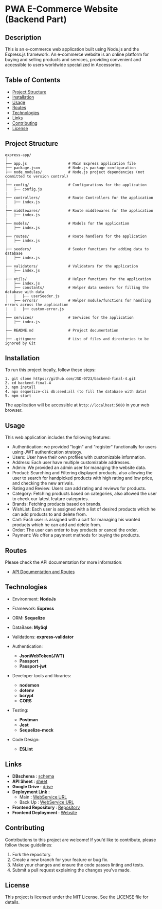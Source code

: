 # PWA E-Commerce Website (Backend Part)

## Description

This is an e-commerce web application built using Node.js and the Express.js framework. An e-commerce website is an online platform for buying and selling products and services, providing convenient and accessible to users worldwide specialized in Accessories.

## Table of Contents

- [Project Structure](#project-structure)
- [Installation](#installation)
- [Usage](#usage)
- [Routes](#routes)
- [Technologies](#technologies)
- [Links](#links)
- [Contributing](#contributing)
- [License](#license)

## Project Structure

```
express-app/
│
├── app.js                   # Main Express application file
├── package.json             # Node.js package configuration
├── node_modules/            # Node.js project dependencies (not committed to version control)
|
├── config/                  # Configurations for the application
│   ├── config.js
|
├── controllers/             # Route Controllers for the application
│   ├── index.js
|
├── middlewares/             # Route middlewares for the application
│   ├── index.js
|
├── models/                  # Models for the application
│   ├── index.js
|
├── routes/                  # Route handlers for the application
│   ├── index.js
│
├── seeders/                 # Seeder functions for adding data to database
│   ├── index.js
|
├── validators/              # Validators for the application
│   ├── index.js
│
├── utils/                   # Helper functions for the application
│   ├── index.js
│   ├── constants/           # Helper data seeders for filling the database with data
|   |   ├── userSeeder.js
│   ├── errors/              # Helper module/functions for handling errors across the application
|   |   ├── custom-error.js
|
├── services/                # Services for the application
│   ├── index.js
│
├── README.md                # Project documentation
│
├── .gitignore               # List of files and directories to be ignored by Git

```

## Installation

To run this project locally, follow these steps:

```
1. git clone https://github.com/JSD-0723/backend-final-4.git
2. cd backend-final-4
3. npm install
4. npx sequelize-cli db:seed:all (to fill the database with data)
5. npm start
```

The application will be accessible at `http://localhost:5000` in your web browser.

## Usage

This web application includes the following features:

- Authentication: we provided "login" and "register" functionally for users using JWT authentication strategy.
- Users: User have their own profiles with customizable information.
- Address: Each user have multiple customizable addresses.
- Admin: We provided an admin user for managing the website data.
- Product: Searching and Filtering displayed products, also allowing the user to search for handpicked products with high rating and low price, and checking the new arrivals.
- Rating and Review: Users can add rating and reviews for products.
- Category: Fetching products based on categories, also allowed the user to check our latest feature categories.
- Brands: Fetching products based on brands.
- WishList: Each user is assigned with a list of desired products which he can add products to and delete from.
- Cart: Each user is assigned with a cart for managing his wanted products which he can add and delete from.
- Order: The user can order to buy products or cancel the order.
- Payment: We offer a payment methods for buying the products.

## Routes

Please check the API documentation for more information:

- [API Documentation and Routes](https://documenter.getpostman.com/view/25274258/2s9YRE1Weq)

## Technologies

- Environment: **NodeJs**
  
- Framework: **Express**
  
- ORM: **Sequelize**
  
- DataBase: **MySql**
  
- Validations: **express-validator**
  
- Authentication:
  * **JsonWebToken(JWT)**
  * **Passport**
  * **Passport-jwt**

- Developer tools and libraries:
  * **nodemon**
  * **dotenv**
  * **bcrypt**
  * **CORS**

- Testing:
  * **Postman**
  * **Jest**
  * **Sequelize-mock**
- Code Design:
  * **ESLint**

## Links

- **DBschema** : [schema](https://drive.google.com/file/d/1oMzvGsL2REHWoVoemKOW1zyfqvW1-OLJ/view?usp=drive_link)
- **API Sheet** : [sheet](https://docs.google.com/spreadsheets/d/1-MVTv1j3o96PzLa1DHij-6f5ijhFKIS6_ImvOv748N4/edit?usp=drive_link)
- **Google Drive** : [drive](https://drive.google.com/drive/folders/1Lor5PbsP_AoPMgC3iBY-ycuXpwMZ57ZD?usp=drive_link)
- **Deployment Link** :
  * Main : [WebService URL](https://final-project-rk77.onrender.com/)
  * Back Up : [WebService URL](https://e-commerce.cleverapps.io/)
- **Frontend Repository** : [Repository](https://github.com/JSD-0723/frontend-final-4-new.git)
- **Frontend Deployment** : [Website](https://jsd-0723.github.io/frontend-final-4-new/)
## Contributing

Contributions to this project are welcome! If you'd like to contribute, please follow these guidelines:

1. Fork the repository.
2. Create a new branch for your feature or bug fix.
3. Make your changes and ensure the code passes linting and tests.
4. Submit a pull request explaining the changes you've made.

## License

This project is licensed under the MIT License. See the [LICENSE](LICENSE) file for details.

